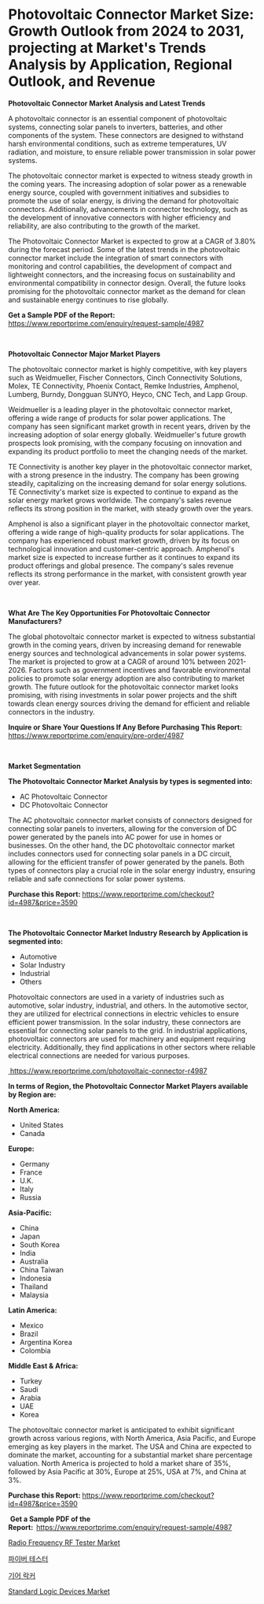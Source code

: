 <p><h1>Photovoltaic Connector Market Size: Growth Outlook from 2024 to 2031, projecting at Market's Trends Analysis by Application, Regional Outlook, and Revenue</h1></p><p><strong>Photovoltaic Connector Market Analysis and Latest Trends</strong></p>
<p><p>A photovoltaic connector is an essential component of photovoltaic systems, connecting solar panels to inverters, batteries, and other components of the system. These connectors are designed to withstand harsh environmental conditions, such as extreme temperatures, UV radiation, and moisture, to ensure reliable power transmission in solar power systems.</p><p>The photovoltaic connector market is expected to witness steady growth in the coming years. The increasing adoption of solar power as a renewable energy source, coupled with government initiatives and subsidies to promote the use of solar energy, is driving the demand for photovoltaic connectors. Additionally, advancements in connector technology, such as the development of innovative connectors with higher efficiency and reliability, are also contributing to the growth of the market.</p><p>The Photovoltaic Connector Market is expected to grow at a CAGR of 3.80% during the forecast period. Some of the latest trends in the photovoltaic connector market include the integration of smart connectors with monitoring and control capabilities, the development of compact and lightweight connectors, and the increasing focus on sustainability and environmental compatibility in connector design. Overall, the future looks promising for the photovoltaic connector market as the demand for clean and sustainable energy continues to rise globally.</p></p>
<p><strong>Get a Sample PDF of the Report:&nbsp;</strong> <a href="https://www.reportprime.com/enquiry/request-sample/4987">https://www.reportprime.com/enquiry/request-sample/4987</a></p>
<p>&nbsp;</p>
<p><strong>Photovoltaic Connector Major Market Players</strong></p>
<p><p>The photovoltaic connector market is highly competitive, with key players such as Weidmueller, Fischer Connectors, Cinch Connectivity Solutions, Molex, TE Connectivity, Phoenix Contact, Remke Industries, Amphenol, Lumberg, Burndy, Dongguan SUNYO, Heyco, CNC Tech, and Lapp Group.</p><p>Weidmueller is a leading player in the photovoltaic connector market, offering a wide range of products for solar power applications. The company has seen significant market growth in recent years, driven by the increasing adoption of solar energy globally. Weidmueller's future growth prospects look promising, with the company focusing on innovation and expanding its product portfolio to meet the changing needs of the market.</p><p>TE Connectivity is another key player in the photovoltaic connector market, with a strong presence in the industry. The company has been growing steadily, capitalizing on the increasing demand for solar energy solutions. TE Connectivity's market size is expected to continue to expand as the solar energy market grows worldwide. The company's sales revenue reflects its strong position in the market, with steady growth over the years.</p><p>Amphenol is also a significant player in the photovoltaic connector market, offering a wide range of high-quality products for solar applications. The company has experienced robust market growth, driven by its focus on technological innovation and customer-centric approach. Amphenol's market size is expected to increase further as it continues to expand its product offerings and global presence. The company's sales revenue reflects its strong performance in the market, with consistent growth year over year.</p></p>
<p>&nbsp;</p>
<p><strong>What Are The Key Opportunities For Photovoltaic Connector Manufacturers?</strong></p>
<p><p>The global photovoltaic connector market is expected to witness substantial growth in the coming years, driven by increasing demand for renewable energy sources and technological advancements in solar power systems. The market is projected to grow at a CAGR of around 10% between 2021-2026. Factors such as government incentives and favorable environmental policies to promote solar energy adoption are also contributing to market growth. The future outlook for the photovoltaic connector market looks promising, with rising investments in solar power projects and the shift towards clean energy sources driving the demand for efficient and reliable connectors in the industry.</p></p>
<p><strong>Inquire or Share Your Questions If Any Before Purchasing This Report:</strong> <a href="https://www.reportprime.com/enquiry/pre-order/4987">https://www.reportprime.com/enquiry/pre-order/4987</a></p>
<p>&nbsp;</p>
<p><strong>Market Segmentation</strong></p>
<p><strong>The Photovoltaic Connector Market Analysis by types is segmented into:</strong></p>
<p><ul><li>AC Photovoltaic Connector</li><li>DC Photovoltaic Connector</li></ul></p>
<p><p>The AC photovoltaic connector market consists of connectors designed for connecting solar panels to inverters, allowing for the conversion of DC power generated by the panels into AC power for use in homes or businesses. On the other hand, the DC photovoltaic connector market includes connectors used for connecting solar panels in a DC circuit, allowing for the efficient transfer of power generated by the panels. Both types of connectors play a crucial role in the solar energy industry, ensuring reliable and safe connections for solar power systems.</p></p>
<p><strong>Purchase this Report:&nbsp;</strong><a href="https://www.reportprime.com/checkout?id=4987&price=3590">https://www.reportprime.com/checkout?id=4987&price=3590</a></p>
<p>&nbsp;</p>
<p><strong>The Photovoltaic Connector Market Industry Research by Application is segmented into:</strong></p>
<p><ul><li>Automotive</li><li>Solar Industry</li><li>Industrial</li><li>Others</li></ul></p>
<p><p>Photovoltaic connectors are used in a variety of industries such as automotive, solar industry, industrial, and others. In the automotive sector, they are utilized for electrical connections in electric vehicles to ensure efficient power transmission. In the solar industry, these connectors are essential for connecting solar panels to the grid. In industrial applications, photovoltaic connectors are used for machinery and equipment requiring electricity. Additionally, they find applications in other sectors where reliable electrical connections are needed for various purposes.</p></p>
<p><a href="https://www.reportprime.com/photovoltaic-connector-r4987">&nbsp;https://www.reportprime.com/photovoltaic-connector-r4987</a></p>
<p><strong>In terms of Region, the Photovoltaic Connector Market Players available by Region are:</strong></p>
<p>
    <p> <strong> North America: </strong>
        <ul>
            <li>United States</li>
            <li>Canada</li>
        </ul>
        </p> 
    <p> <strong> Europe: </strong>
        <ul>
            <li>Germany</li>
            <li>France</li>
            <li>U.K.</li>
            <li>Italy</li>
            <li>Russia</li>
        </ul>
        </p> 
    <p> <strong> Asia-Pacific: </strong>
        <ul>
            <li>China</li>
            <li>Japan</li>
            <li>South Korea</li>
            <li>India</li>
            <li>Australia</li>
            <li>China Taiwan</li>
            <li>Indonesia</li>
            <li>Thailand</li>
            <li>Malaysia</li>
        </ul>
        </p> 
    <p> <strong> Latin America: </strong>
        <ul>
            <li>Mexico</li>
            <li>Brazil</li>
            <li>Argentina Korea</li>
            <li>Colombia</li>
        </ul>
        </p> 
    <p> <strong> Middle East & Africa: </strong>
        <ul>
            <li>Turkey</li>
            <li>Saudi</li>
            <li>Arabia</li>
            <li>UAE</li>
            <li>Korea</li>
        </ul>
    </p>
    </p>
<p><p>The photovoltaic connector market is anticipated to exhibit significant growth across various regions, with North America, Asia Pacific, and Europe emerging as key players in the market. The USA and China are expected to dominate the market, accounting for a substantial market share percentage valuation. North America is projected to hold a market share of 35%, followed by Asia Pacific at 30%, Europe at 25%, USA at 7%, and China at 3%.</p></p>
<p><strong>Purchase this Report: </strong><a href="https://www.reportprime.com/checkout?id=4987&price=3590">https://www.reportprime.com/checkout?id=4987&price=3590</a></p>
<p>&nbsp;<strong>Get a Sample PDF of the Report:&nbsp;&nbsp;</strong><a href="https://www.reportprime.com/enquiry/request-sample/4987">https://www.reportprime.com/enquiry/request-sample/4987</a></p>
<p><strong></strong></p>
<p><p><a href="https://github.com/wusalecollins540tpqoz/Market-Research-Report-List-2/blob/main/radio-frequency-rf-tester-market.md">Radio Frequency RF Tester Market</a></p><p><a href="https://github.com/valroy852/Market-Research-Report-List-1/blob/main/890040170356.md">파이버 테스터</a></p><p><a href="https://github.com/royErdmtyan906778/Market-Research-Report-List-1/blob/main/304787370355.md">기어 락커</a></p><p><a href="https://github.com/kathiaseamanalvaradovlprc2h/Market-Research-Report-List-2/blob/main/standard-logic-devices-market.md">Standard Logic Devices Market</a></p></p>
